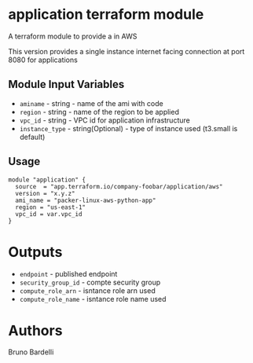 application terraform module
===========

A terraform module to provide a <application infrastructure> in AWS

This version provides a single instance internet facing connection at port 8080 for applications

Module Input Variables
----------------------

- `aminame` - string - name of the ami with code
- `region` - string - name of the region to be applied
- `vpc_id` - string - VPC id for application infrastructure
- `instance_type` - string(Optional) - type of instance used (t3.small is default)



Usage
-----

```hcl
module "application" {
  source  = "app.terraform.io/company-foobar/application/aws"
  version = "x.y.z"
  ami_name = "packer-linux-aws-python-app"
  region = "us-east-1"
  vpc_id = var.vpc_id
}
```


Outputs
=======

 - `endpoint` - published endpoint
 - `security_group_id` - compte security group
 - `compute_role_arn` - isntance role arn used
 - `compute_role_name` - isntance role name used


Authors
=======

Bruno Bardelli